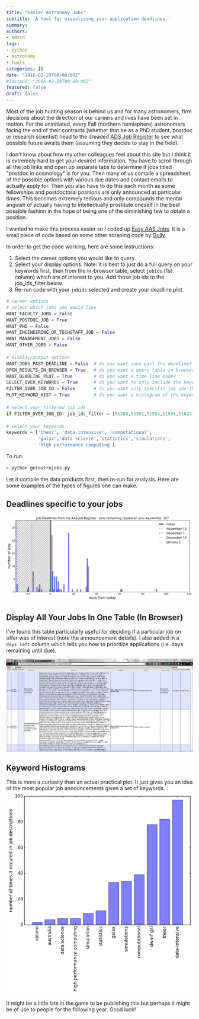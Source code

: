 ```yaml
---
title: "Easier Astronomy Jobs"
subtitle: 'A tool for visualizing your application deadlines.'
summary: 
authors:
- admin
tags:
- python
- astronomy
- tools
categories: []
date: "2016-02-29T00:00:00Z"
#lastmod: "2016-02-29T00:00:00Z"
featured: false
draft: false
---
```


Most of the job hunting season is behind us and for many astronomers, firm decisions about the direction of our careers and lives have been set in motion. For the uninitiated, every Fall (northern hemisphere) astronomers facing the end of their contracts (whether that be as a PhD student, postdoc or research scientist) head to the dreaded [ADS Job Register](https://jobregister.aas.org/) to see what possible future awaits them (assuming they decide to stay in the field).

I don't know about how my other colleagues feel about this site but I think it is extremely hard to get your desired information. You have to scroll through all the job links and open up separate tabs to determine if jobs titled "postdoc in cosmology" is for you. Then many of us compile a spreadsheet of the possible options with various due dates and contact emails to actually apply for. Then you also have to do this each month as some fellowships and postdoctoral positions are only announced at particular times. This becomes extremely tedious and only compounds the mental anguish of actually having to intellectually prostitute oneself in the best possible fashion in the hope of being one of the diminishing few to obtain a position.

I wanted to make this process easier so I coded up [Easy AAS Jobs](https://github.com/bgriffen/easyaasjobs). It is a small piece of code based on some other scraping code by [Gully](https://github.com/gully). 

In order to get the code working, here are some instructions:

1. Select the career options you would like to query.
2. Select your display options. Note: it is best to just do a full query on your keywords first, then from the in-browser table, select `jobids` (1st column) which are of interest to you. Add those job ids to the job_ids_filter below.
3. Re-run code with your `jobids` selected and create your deadline plot.

```python
# career options
# select which jobs you would like
WANT_FACULTY_JOBS = False
WANT_POSTDOC_JOB = True
WANT_PHD = False
WANT_ENGINEERING_OR_TECHSTAFF_JOB = False
WANT_MANAGEMENT_JOBS = False
WANT_OTHER_JOBS = False

# display/output options
WANT_JOBS_PAST_DEADLINE = False  # do you want jobs past the deadline?
OPEN_RESULTS_IN_BROWSER = True   # do you want a query table in browser?
WANT_DEADLINE_PLOT = True        # do you want a time line made?
SELECT_OVER_KEYWORDS = True      # do you want to only include the keywords (in descriptions) selected below?
FILTER_OVER_JOB_ID = False       # do you want only specific job ids (best to set once you've queried the keyword selected jobs)
PLOT_KEYWORD_HIST = True         # do you want a histogram of the keywords?

# select your filtered job ids
if FILTER_OVER_JOB_ID: job_ids_filter = [51388,51391,51554,51591,51624]

# select your keywords
keywords = ['theor', 'data-intensive', 'computational', 
            'galax','data science','statistics','simulations', 
            'high performance computing']
```

To run: 

```bash
> python getastrojobs.py
```

Let it compile the data products first, then re-run for analysis. Here are some examples of the types of figures one can make.

## Deadlines specific to your jobs
![histogram](./images/jobs_left_timeline.png "Deadlines")  

## Display All Your Jobs In One Table (In Browser)
I've found this table particularly useful for deciding if a particular job on offer was of interest (note the announcement details). I also added in a `days_left` column which tells you how to prioritize applications (i.e. days remaining until due). 

![tables](./images/easyaasjobstable.png "jobs table")

## Keyword Histograms
This is more a curiosity than an actual practical plot. It just gives you an idea of the most popular job announcements given a set of keywords.
![deadlines](./images/keywords.png "Keywords")

It might be a little late in the game to be publishing this but perhaps it might be of use to people for the following year. Good luck!